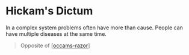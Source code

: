 # Hickam's Dictum
In a complex system problems often have more than cause.
People can have multiple diseases at the same time.

> Opposite of [[occams-razor]]



[//begin]: # "Autogenerated link references for markdown compatibility"
[occams-razor]: occams-razor.md "Occam's Razor"
[//end]: # "Autogenerated link references"